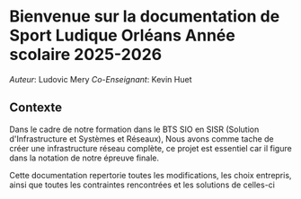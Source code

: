 # Bienvenue sur la documentation de Sport Ludique Orléans  Année scolaire 2025-2026
*Auteur*: Ludovic Mery *Co-Enseignant*: Kevin Huet 

## Contexte 
Dans le cadre de notre formation dans le BTS SIO en SISR (Solution d'Infrastructure et Systèmes et Réseaux), Nous avons comme tache de créer une infrastructure réseau complète,
ce projet est essentiel car il figure dans la notation de notre épreuve finale.

Cette documentation repertorie toutes les modifications, les choix entrepris, ainsi que toutes les contraintes rencontrées et les solutions de celles-ci

